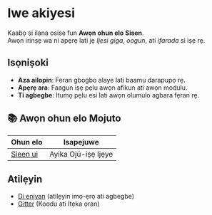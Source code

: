 # **Iwe akiyesi**

Kaabọ si ilana osise fun **Awọn ohun elo Sisen**.\
Awọn irinṣẹ wa ni apẹrẹ lati jẹ _Ijẹsi giga_, _oogun_, ati _ifarada_ si iṣẹ rẹ.

## Isọniṣoki

- **Aza ailopin**: Feran gbogbo alaye lati baamu darapupo rẹ.
- **Apẹrẹ ara**: Faagun iṣẹ pẹlu awọn afikun ati awọn modulu.
- **Ti agbegbe**: Itumọ pẹlu esi lati awọn olumulo agbara fẹran rẹ.

## **📚 Awọn ohun elo Mojuto**

| Ohun elo                    | Isapejuwe           |
| --------------------------- | ------------------- |
| [Sieen ui](/apps/seelen-ui) | Ayika Ojú-iṣẹ Ijẹye |

## Atilẹyin

- [Di eniyan](https://discord.gg/ABfASx5ZAJ) (atilẹyin imọ-ẹrọ ati agbegbe)
- [Gitter](https://github.com/Seelen-Inc) (Koodu ati Itẹka ọran)

